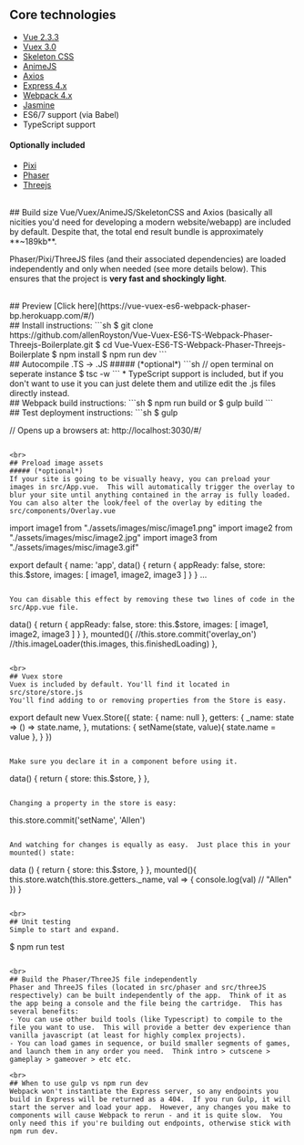 ## Core technologies
- [Vue 2.3.3](https://vuejs.org/) 
- [Vuex 3.0](https://github.com/vuejs/vuex)
- [Skeleton CSS](http://getskeleton.com/)
- [AnimeJS](http://animejs.com/)
- [Axios](https://github.com/axios/axios)
- [Express 4.x](https://expressjs.com/) 
- [Webpack 4.x](https://webpack.js.org/)
- [Jasmine](https://jasmine.github.io/)
- ES6/7 support (via Babel) 
- TypeScript support

#### Optionally included
- [Pixi](http://www.pixijs.com/) 
- [Phaser](https://phaser.io/)
- [Threejs](https://threejs.org/)

</br>
## Build size
Vue/Vuex/AnimeJS/SkeletonCSS and Axios (basically all nicities you'd need for developing a modern website/webapp) are included by default.  Despite that, the total end result bundle is approximately **~189kb**.  

Phaser/Pixi/ThreeJS files (and their associated dependencies) are loaded independently and only when needed (see more details below).  This ensures that the project is **very fast and shockingly light**.

<br>
## Preview
[Click here](https://vue-vuex-es6-webpack-phaser-bp.herokuapp.com/#/)

<br>
## Install instructions:
```sh
$ git clone https://github.com/allenRoyston/Vue-Vuex-ES6-TS-Webpack-Phaser-Threejs-Boilerplate.git
$ cd Vue-Vuex-ES6-TS-Webpack-Phaser-Threejs-Boilerplate
$ npm install
$ npm run dev
```

<br>
## Autocompile .TS -> .JS
##### (*optional*)
```sh
// open terminal on seperate instance
$ tsc -w
```
* TypeScript support is included, but if you don't want to use it you can just delete them and utilize edit the .js files directly instead.

<br>
## Webpack build instructions:
```sh
$ npm run build
or 
$ gulp build
```

<br>
## Test deployment instructions:
```sh
$ gulp

// Opens up a browsers at:  http://localhost:3030/#/
```

<br>
## Preload image assets
##### (*optional*)
If your site is going to be visually heavy, you can preload your images in src/App.vue.  This will automatically trigger the overlay to blur your site until anything contained in the array is fully loaded.  You can also alter the look/feel of the overlay by editing the src/components/Overlay.vue

```
import image1 from "./assets/images/misc/image1.png"
import image2 from "./assets/images/misc/image2.jpg"
import image3 from "./assets/images/misc/image3.gif"

export default {
  name: 'app',
  data() {
    return {
      appReady: false,
      store: this.$store,
      images: [
        image1, image2, image3
      ]
    }
  }
 ...
```

You can disable this effect by removing these two lines of code in the src/App.vue file.
```
  data() {
    return {
      appReady: false,
      store: this.$store,
      images: [
        image1, image2, image3
      ]
    }
  },
  mounted(){
    //this.store.commit('overlay_on')
    //this.imageLoader(this.images, this.finishedLoading)
  },
```

<br>
## Vuex store
Vuex is included by default. You'll find it located in src/store/store.js
You'll find adding to or removing properties from the Store is easy.  
```
export default new Vuex.Store({
  state: {
    name: null
  },
  getters: {
    _name: state => () => state.name,
  },
  mutations: {
    setName(state, value){
      state.name = value
    },
  }
})

```

Make sure you declare it in a component before using it.  
```
  data() {
    return {
      store: this.$store,
    }
  },
```

Changing a property in the store is easy:
```
 this.store.commit('setName', 'Allen')
```

And watching for changes is equally as easy.  Just place this in your mounted() state:
```
  data () {
    return {
      store: this.$store,
    }
  },
  mounted(){
    this.store.watch(this.store.getters._name, val => {
      console.log(val)  // "Allen"
    })
  }
```

<br>
## Unit testing
Simple to start and expand.  
```
$ npm run test
```

<br>
## Build the Phaser/ThreeJS file independently
Phaser and ThreeJS files (located in src/phaser and src/threeJS respectively) can be built independently of the app.  Think of it as the app being a console and the file being the cartridge.  This has several benefits:  
- You can use other build tools (like Typescript) to compile to the file you want to use.  This will provide a better dev experience than vanilla javascript (at least for highly complex projects).
- You can load games in sequence, or build smaller segments of games, and launch them in any order you need.  Think intro > cutscene > gameplay > gameover > etc etc.

<br>
## When to use gulp vs npm run dev
Webpack won't instantiate the Express server, so any endpoints you build in Express will be returned as a 404.  If you run Gulp, it will start the server and load your app.  However, any changes you make to components will cause Webpack to rerun - and it is quite slow.  You only need this if you're building out endpoints, otherwise stick with npm run dev.
